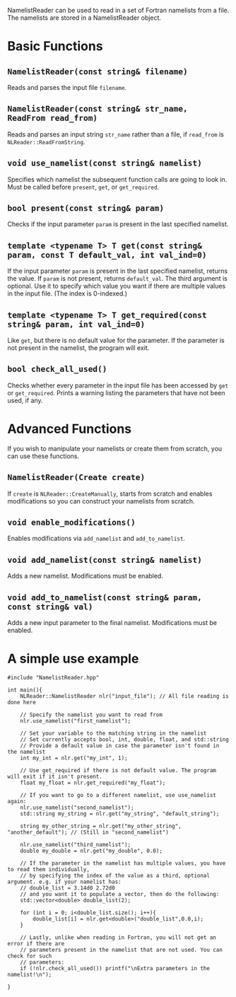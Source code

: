 NamelistReader can be used to read in a set of Fortran namelists from a file. The namelists are stored in a NamelistReader object.

# Basic Functions

## `NamelistReader(const string& filename)`

Reads and parses the input file `filename`.

## `NamelistReader(const string& str_name, ReadFrom read_from)`

Reads and parses an input string `str_name` rather than a file, if `read_from` is `NLReader::ReadFromString`.

## `void use_namelist(const string& namelist)`

Specifies which namelist the subsequent function calls are going to look in. Must be called before `present`, `get`, or `get_required`.

## `bool present(const string& param)`

Checks if the input parameter `param` is present in the last specified namelist.

## `template <typename T> T get(const string& param, const T default_val, int val_ind=0)`

If the input parameter `param` is present in the last specified namelist, returns the value.
If `param` is not present, returns `default_val`.
The third argument is optional. Use it to specify which value you want if there are multiple values in the input file. (The index is 0-indexed.)

## `template <typename T> T get_required(const string& param, int val_ind=0)`

Like `get`, but there is no default value for the parameter. If the parameter is not present in the namelist, the program will exit.

## `bool check_all_used()`

Checks whether every parameter in the input file has been accessed by `get` or `get_required`. Prints a warning listing the parameters that have not been used, if any.

# Advanced Functions

If you wish to manipulate your namelists or create them from scratch, you can use these functions.

## `NamelistReader(Create create)`

If `create` is `NLReader::CreateManually`, starts from scratch and enables modifications so you can construct your namelists from scratch.

## `void enable_modifications()`

Enables modifications via `add_namelist` and `add_to_namelist`.

## `void add_namelist(const string& namelist)`

Adds a new namelist. Modifications must be enabled.

## `void add_to_namelist(const string& param, const string& val)`

Adds a new input parameter to the final namelist. Modifications must be enabled.

# A simple use example

```
#include "NamelistReader.hpp"
  
int main(){
    NLReader::NamelistReader nlr("input_file"); // All file reading is done here

    // Specify the namelist you want to read from
    nlr.use_namelist("first_namelist");

    // Set your variable to the matching string in the namelist
    // Set currently accepts bool, int, double, float, and std::string
    // Provide a default value in case the parameter isn't found in the namelist
    int my_int = nlr.get("my_int", 1);

    // Use get_required if there is not default value. The program will exit if it isn't present.
    float my_float = nlr.get_required("my_float");

    // If you want to go to a different namelist, use use_namelist again:
    nlr.use_namelist("second_namelist");
    std::string my_string = nlr.get("my_string", "default_string");

    string my_other_string = nlr.get("my_other_string", "another_default"); // (Still in "second_namelist")

    nlr.use_namelist("third_namelist");
    double my_double = nlr.get("my_double", 0.0);

    // If the parameter in the namelist has multiple values, you have to read them individually,
    // by specifying the index of the value as a third, optional argument. e.g. if your namelist has:
    // double_list = 3.14d0 2.72d0
    // and you want it to populate a vector, then do the following:
    std::vector<double> double_list(2);

    for (int i = 0; i<double_list.size(); i++){
        double_list[i] = nlr.get<double>("double_list",0.0,i);
    }

    // Lastly, unlike when reading in Fortran, you will not get an error if there are
    // parameters present in the namelist that are not used. You can check for such
    // parameters:
    if (!nlr.check_all_used()) printf("\nExtra parameters in the namelist!\n");
    
}
```
